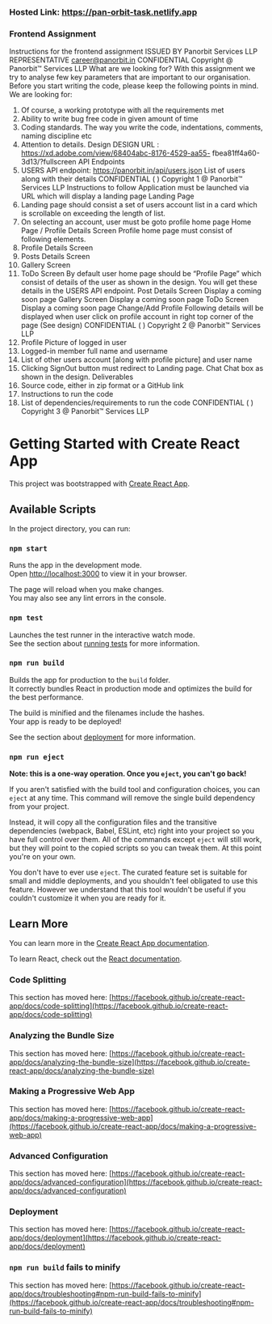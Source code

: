 ### Hosted Link: https://pan-orbit-task.netlify.app

### Frontend Assignment
Instructions for the frontend assignment
ISSUED BY
Panorbit Services LLP
REPRESENTATIVE
career@panorbit.in
CONFIDENTIAL Copyright @ Panorbit™ Services LLP
What are we looking for?
With this assignment we try to analyse few key parameters that are important to our
organisation. Before you start writing the code, please keep the following points in mind.
We are looking for:
1. Of course, a working prototype with all the requirements met
2. Ability to write bug free code in given amount of time
3. Coding standards. The way you write the code, indentations, comments, naming
discipline etc
4. Attention to details.
Design
DESIGN URL : https://xd.adobe.com/view/68404abc-8176-4529-aa55-
fbea81ff4a60-3d13/?fullscreen
API Endpoints
1. USERS API endpoint: https://panorbit.in/api/users.json
List of users along with their details
CONFIDENTIAL ( ) Copyright 1 @ Panorbit™ Services LLP
Instructions to follow
Application must be launched via URL which will display a landing page
Landing Page
1. Landing page should consist a set of users account list in a card which is scrollable
on exceeding the length of list.
2. On selecting an account, user must be goto profile home page
Home Page / Profile Details Screen
Profile home page must consist of following elements.
1. Profile Details Screen
2. Posts Details Screen
3. Gallery Screen
4. ToDo Screen
By default user home page should be “Profile Page” which consist of details of the user
as shown in the design. You will get these details in the USERS API endpoint.
Post Details Screen
Display a coming soon page
Gallery Screen
Display a coming soon page
ToDo Screen
Display a coming soon page
Change/Add Profile
Following details will be displayed when user click on profile account in right top corner
of the page (See design)
CONFIDENTIAL ( ) Copyright 2 @ Panorbit™ Services LLP
1. Profile Picture of logged in user
2. Logged-in member full name and username
3. List of other users account [along with profile picture] and user name
4. Clicking SignOut button must redirect to Landing page.
Chat
Chat box as shown in the design.
Deliverables
1. Source code, either in zip format or a GitHub link
2. Instructions to run the code
3. List of dependencies/requirements to run the code
CONFIDENTIAL ( ) Copyright 3 @ Panorbit™ Services LLP

# Getting Started with Create React App

This project was bootstrapped with [Create React App](https://github.com/facebook/create-react-app).

## Available Scripts

In the project directory, you can run:

### `npm start`

Runs the app in the development mode.\
Open [http://localhost:3000](http://localhost:3000) to view it in your browser.

The page will reload when you make changes.\
You may also see any lint errors in the console.

### `npm test`

Launches the test runner in the interactive watch mode.\
See the section about [running tests](https://facebook.github.io/create-react-app/docs/running-tests) for more information.

### `npm run build`

Builds the app for production to the `build` folder.\
It correctly bundles React in production mode and optimizes the build for the best performance.

The build is minified and the filenames include the hashes.\
Your app is ready to be deployed!

See the section about [deployment](https://facebook.github.io/create-react-app/docs/deployment) for more information.

### `npm run eject`

**Note: this is a one-way operation. Once you `eject`, you can't go back!**

If you aren't satisfied with the build tool and configuration choices, you can `eject` at any time. This command will remove the single build dependency from your project.

Instead, it will copy all the configuration files and the transitive dependencies (webpack, Babel, ESLint, etc) right into your project so you have full control over them. All of the commands except `eject` will still work, but they will point to the copied scripts so you can tweak them. At this point you're on your own.

You don't have to ever use `eject`. The curated feature set is suitable for small and middle deployments, and you shouldn't feel obligated to use this feature. However we understand that this tool wouldn't be useful if you couldn't customize it when you are ready for it.

## Learn More

You can learn more in the [Create React App documentation](https://facebook.github.io/create-react-app/docs/getting-started).

To learn React, check out the [React documentation](https://reactjs.org/).

### Code Splitting

This section has moved here: [https://facebook.github.io/create-react-app/docs/code-splitting](https://facebook.github.io/create-react-app/docs/code-splitting)

### Analyzing the Bundle Size

This section has moved here: [https://facebook.github.io/create-react-app/docs/analyzing-the-bundle-size](https://facebook.github.io/create-react-app/docs/analyzing-the-bundle-size)

### Making a Progressive Web App

This section has moved here: [https://facebook.github.io/create-react-app/docs/making-a-progressive-web-app](https://facebook.github.io/create-react-app/docs/making-a-progressive-web-app)

### Advanced Configuration

This section has moved here: [https://facebook.github.io/create-react-app/docs/advanced-configuration](https://facebook.github.io/create-react-app/docs/advanced-configuration)

### Deployment

This section has moved here: [https://facebook.github.io/create-react-app/docs/deployment](https://facebook.github.io/create-react-app/docs/deployment)

### `npm run build` fails to minify

This section has moved here: [https://facebook.github.io/create-react-app/docs/troubleshooting#npm-run-build-fails-to-minify](https://facebook.github.io/create-react-app/docs/troubleshooting#npm-run-build-fails-to-minify)
